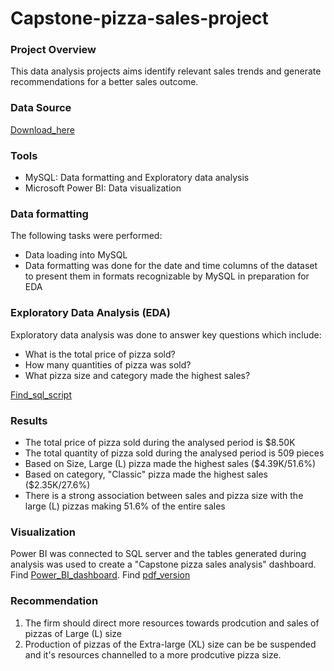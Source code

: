 # Capstone-pizza-sales-project

### Project Overview

This data analysis projects aims identify relevant sales trends and generate recommendations for a better sales outcome.

### Data Source

[Download_here](https://github.com/AdeyilolaAyomide/Capstone-pizza-sales-project/blob/88420bf7e0c0cbd6707af3a483351527470f91f3/Capstone%20Project.xlsx)

### Tools

- MySQL: Data formatting and Exploratory data analysis
- Microsoft Power BI: Data visualization

### Data formatting

The following tasks were performed:
- Data loading into MySQL
- Data formatting was done for the date and time columns of the dataset to present them in formats recognizable by MySQL in preparation for EDA

### Exploratory Data Analysis (EDA)

Exploratory data analysis was done to answer key questions which include:

   - What is the total price of pizza sold?
   - How many quantities of pizza was sold?
   - What pizza size and category made the highest sales?

 [Find_sql_script](https://github.com/AdeyilolaAyomide/Capstone-pizza-sales-project/blob/581ab0afacab62b2548d540a7880789e572c6c94/Capstone.sql)
 
### Results

- The total price of pizza sold during the analysed period is $8.50K
- The total quantity of pizza sold during the analysed period is 509 pieces
- Based on Size, Large (L) pizza made the highest sales ($4.39K/51.6%)
- Based on category, "Classic" pizza made the highest sales ($2.35K/27.6%)  
- There is a strong association between sales and pizza size with the large (L) pizzas making 51.6% of the entire sales

### Visualization

Power BI was connected to SQL server and the tables generated during analysis was used to create a "Capstone pizza sales analysis" dashboard.
Find [Power_BI_dashboard](https://github.com/AdeyilolaAyomide/Capstone-pizza-sales-project/blob/581ab0afacab62b2548d540a7880789e572c6c94/Capstone_b_s.pbix). Find [pdf_version](https://github.com/AdeyilolaAyomide/Capstone-pizza-sales-project/blob/5c3927c8b960602ba14a40150c88c3eb6e8978bf/Capstone_b_s.pdf)

### Recommendation

1. The firm should direct more resources towards prodcution and sales of pizzas of Large (L) size
2. Production of pizzas of the Extra-large (XL) size can be be suspended and it's resources channelled to a more prodcutive pizza size.

